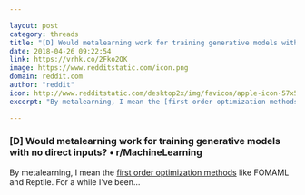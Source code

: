 ```yaml
---

layout: post
category: threads
title: "[D] Would metalearning work for training generative models with no direct inputs?"
date: 2018-04-26 09:22:54
link: https://vrhk.co/2Fko2OK
image: https://www.redditstatic.com/icon.png
domain: reddit.com
author: "reddit"
icon: http://www.redditstatic.com/desktop2x/img/favicon/apple-icon-57x57.png
excerpt: "By metalearning, I mean the [first order optimization methods](<https://arxiv.org/abs/1803.02999>) like FOMAML and Reptile. For a while I've been..."

---
```


### [D] Would metalearning work for training generative models with no direct inputs? • r/MachineLearning

By metalearning, I mean the [first order optimization methods](<https://arxiv.org/abs/1803.02999>) like FOMAML and Reptile. For a while I've been...